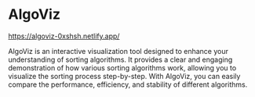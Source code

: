 # AlgoViz

https://algoviz-0xshsh.netlify.app/

AlgoViz is an interactive visualization tool designed to enhance your understanding of sorting algorithms. It provides a clear and engaging demonstration of how various sorting algorithms work, allowing you to visualize the sorting process step-by-step. With AlgoViz, you can easily compare the performance, efficiency, and stability of different algorithms.
